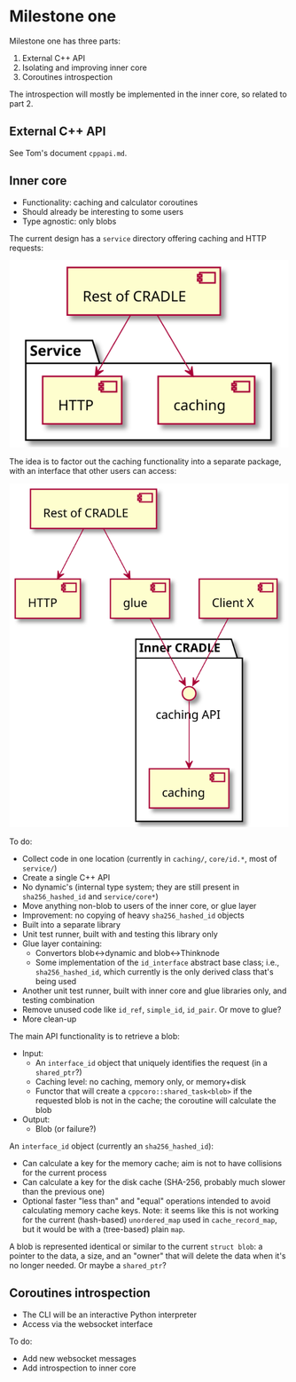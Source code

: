 # Milestone one
Milestone one has three parts:

1. External C++ API
2. Isolating and improving inner core
3. Coroutines introspection

The introspection will mostly be implemented in the inner core, so related to part 2.


## External C++ API
See Tom's document `cppapi.md`.


## Inner core
* Functionality: caching and calculator coroutines
* Should already be interesting to some users
* Type agnostic: only blobs

The current design has a `service` directory offering caching and HTTP requests:

![](8a22676e4d1582de9dd8ae31a2099ad205ab3365.svg)

The idea is to factor out the caching functionality into a separate package, with an
interface that other users can access:

![](ec16635eb31225a47ee500a548979b692efbde63.svg)

To do:
* Collect code in one location (currently in `caching/`, `core/id.*`, most of `service/`)
* Create a single C++ API
* No dynamic's (internal type system; they are still present in `sha256_hashed_id` and `service/core*`)
* Move anything non-blob to users of the inner core, or glue layer
* Improvement: no copying of heavy `sha256_hashed_id` objects
* Built into a separate library
* Unit test runner, built with and testing this library only
* Glue layer containing:
  * Convertors blob<-\>dynamic and blob<-\>Thinknode
  * Some implementation of the `id_interface` abstract base class; i.e., `sha256_hashed_id`,
    which currently is the only derived class that's being used
* Another unit test runner, built with inner core and glue libraries only, and testing combination
* Remove unused code like `id_ref`, `simple_id`, `id_pair`. Or move to glue?
* More clean-up

The main API functionality is to retrieve a blob:
* Input:
  * An `interface_id` object that uniquely identifies the request (in a `shared_ptr`?)
  * Caching level: no caching, memory only, or memory+disk
  * Functor that will create a `cppcoro::shared_task<blob>` if the requested blob is not in the cache;
    the coroutine will calculate the blob
* Output:
  * Blob (or failure?)

An `interface_id` object (currently an `sha256_hashed_id`):
* Can calculate a key for the memory cache; aim is not to have collisions for the current process
* Can calculate a key for the disk cache (SHA-256, probably much slower than the previous one)
* Optional faster "less than" and "equal" operations intended to avoid calculating memory cache keys.
  Note: it seems like this is not working for the current (hash-based) `unordered_map` used
  in `cache_record_map`, but it would be with a (tree-based) plain `map`.

A blob is represented identical or similar to the current `struct blob`:
a pointer to the data, a size, and an "owner" that will delete the data when it's no longer needed.
Or maybe a `shared_ptr`?


## Coroutines introspection
* The CLI will be an interactive Python interpreter
* Access via the websocket interface

To do:
* Add new websocket messages
* Add introspection to inner core
